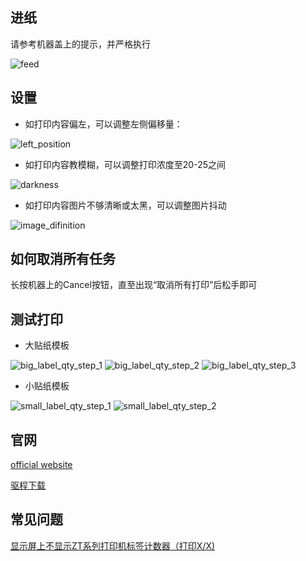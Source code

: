 ## 进纸

请参考机器盖上的提示，并严格执行

![feed](../assets/image/feed.jpg)

## 设置

* 如打印内容偏左，可以调整左侧偏移量：

![left_position](/assets/image/left_position.png)

* 如打印内容教模糊，可以调整打印浓度至20-25之间

![darkness](/assets/image/darkness.png)

* 如打印内容图片不够清晰或太黑，可以调整图片抖动

![image_difinition](/assets/image/image_difinition.png)

## 如何取消所有任务

长按机器上的Cancel按钮，直至出现“取消所有打印”后松手即可

## 测试打印

* 大贴纸模板

![big_label_qty_step_1](../assets/image/big_label_qty_step_1.png)
![big_label_qty_step_2](../assets/image/big_label_qty_step_2.png)
![big_label_qty_step_3](../assets/image/big_label_qty_step_3.png)

* 小贴纸模板

![small_label_qty_step_1](../assets/image/small_label_qty_step_1.png)
![small_label_qty_step_2](../assets/image/small_label_qty_step_2.png)

## 官网

[official website ](http://www.zebra-barcode.cn/printer/Zebra-ZT411.html)

[驱程下载](https://www.zebra.cn/us/en/support-downloads/printers/passive-rfid/zt411.html)

## 常见问题

[显示屏上不显示ZT系列打印机标签计数器（打印X/X)](https://supportcommunity.zebra.cn/s/article/ZT-Series-Printer-Label-Counter-Printing-x-of-x-is-not-present-on-display)
